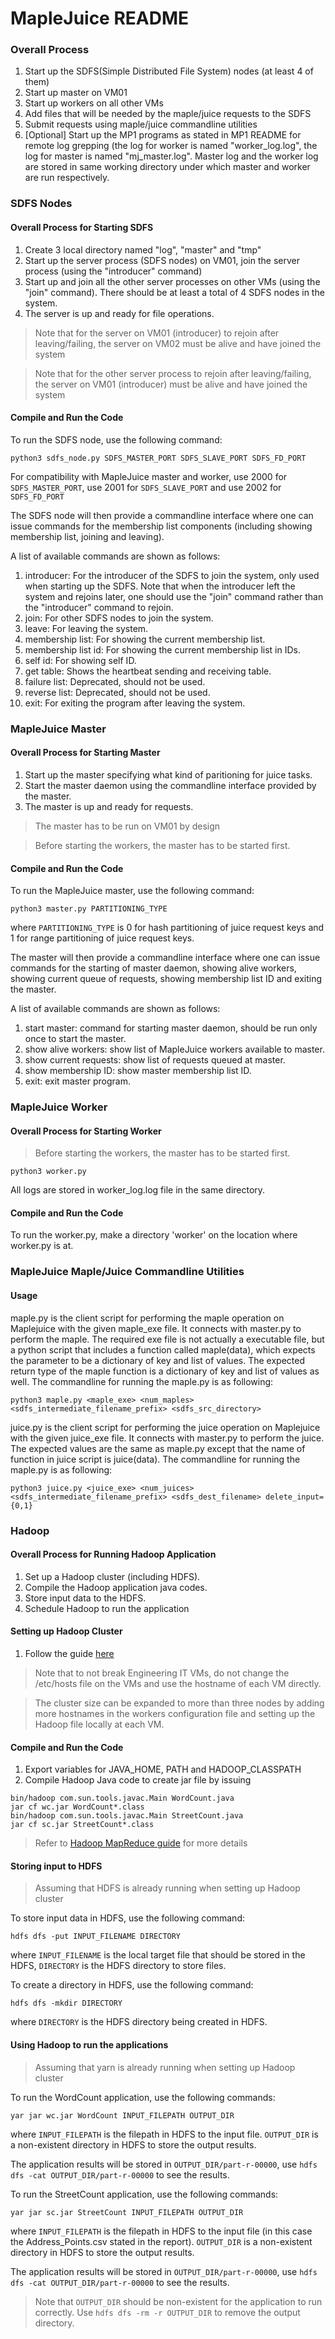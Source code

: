 # MapleJuice README

### Overall Process
1. Start up the SDFS(Simple Distributed File System) nodes (at least 4 of them)
2. Start up master on VM01
3. Start up workers on all other VMs
4. Add files that will be needed by the maple/juice requests to the SDFS
5. Submit requests using maple/juice commandline utilities
6. [Optional] Start up the MP1 programs as stated in MP1 README for remote log grepping (the log for worker is named "worker_log.log", the log for master is named "mj_master.log". Master log and the worker log are stored in same working directory under which master and worker are run respectively.

### SDFS Nodes
#### Overall Process for Starting SDFS
1. Create 3 local directory named "log", "master" and "tmp"
2. Start up the server process (SDFS nodes) on VM01, join the server process (using the "introducer" command)
3. Start up and join all the other server processes on other VMs (using the "join" command). There should be at least a total of 4 SDFS nodes in the system.
4. The server is up and ready for file operations.
> Note that for the server on VM01 (introducer) to rejoin after leaving/failing, the server on VM02 must be alive and have joined the system

> Note that for the other server process to rejoin after leaving/failing, the server on VM01 (introducer) must be alive and have joined the system 

#### Compile and Run the Code
To run the SDFS node, use the following command:
```
python3 sdfs_node.py SDFS_MASTER_PORT SDFS_SLAVE_PORT SDFS_FD_PORT
```
For compatibility with MapleJuice master and worker, use 2000 for ```SDFS_MASTER_PORT```, use 2001 for ```SDFS_SLAVE_PORT``` and use 2002 for ```SDFS_FD_PORT``` 

The SDFS node will then provide a commandline interface where one can issue commands for the membership list components (including showing membership list, joining and leaving).

A list of available commands are shown as follows:
1. introducer: For the introducer of the SDFS to join the system, only used when starting up the SDFS. Note that when the introducer left the system and rejoins later, one should use the "join" command rather than the "introducer" command to rejoin.
2. join: For other SDFS nodes to join the system.
3. leave: For leaving the system.
4. membership list: For showing the current membership list.
5. membership list id: For showing the current membership list in IDs.
6. self id: For showing self ID.
7. get table: Shows the heartbeat sending and receiving table.
8. failure list: Deprecated, should not be used.
9. reverse list: Deprecated, should not be used.
10. exit: For exiting the program after leaving the system.

### MapleJuice Master
#### Overall Process for Starting Master
1. Start up the master specifying what kind of paritioning for juice tasks.
2. Start the master daemon using the commandline interface provided by the master.
3. The master is up and ready for requests.

> The master has to be run on VM01 by design

> Before starting the workers, the master has to be started first.

#### Compile and Run the Code
To run the MapleJuice master, use the following command:
```
python3 master.py PARTITIONING_TYPE
```
where ```PARTITIONING_TYPE``` is 0 for hash partitioning of juice request keys and 1 for range partitioning of juice request keys.

The master will then provide a commandline interface where one can issue commands for the starting of master daemon, showing alive workers, showing current queue of requests, showing membership list ID and exiting the master.

A list of available commands are shown as follows:
1. start master: command for starting master daemon, should be run only once to start the master.
2. show alive workers: show list of MapleJuice workers available to master.
3. show current requests: show list of requests queued at master.
4. show membership ID: show master membership list ID.
5. exit: exit master program.

### MapleJuice Worker
#### Overall Process for Starting Worker
> Before starting the workers, the master has to be started first.

```
python3 worker.py
```
All logs are stored in worker_log.log file in the same directory.

#### Compile and Run the Code
To run the worker.py, make a directory 'worker' on the location where worker.py is at.

### MapleJuice Maple/Juice Commandline Utilities 
#### Usage
maple.py is the client script for performing the maple operation on Maplejuice with the given maple_exe file. It connects with master.py to perform the maple.
The required exe file is not actually a executable file, but a python script that includes a function called maple(data), which expects the parameter to be a dictionary of key and list of values.
The expected return type of the maple function is a dictionary of key and list of values as well.
The commandline for running the maple.py is as following:

```
python3 maple.py <maple_exe> <num_maples> <sdfs_intermediate_filename_prefix> <sdfs_src_directory>
```

juice.py is the client script for performing the juice operation on Maplejuice with the given juice_exe file. It connects with master.py to perform the juice.
The expected values are the same as maple.py except that the name of function in juice script is juice(data).
The commandline for running the maple.py is as following:

```
python3 juice.py <juice_exe> <num_juices> <sdfs_intermediate_filename_prefix> <sdfs_dest_filename> delete_input={0,1}
```

### Hadoop
#### Overall Process for Running Hadoop Application
1. Set up a Hadoop cluster (including HDFS).
2. Compile the Hadoop application java codes.
3. Store input data to the HDFS.
4. Schedule Hadoop to run the application

#### Setting up Hadoop Cluster
1. Follow the guide [here](https://www.linode.com/docs/databases/hadoop/how-to-install-and-set-up-hadoop-cluster/?fbclid=IwAR0dQaSBktvTsG8TDHV6fMdGu6TE0wGWavaYXliPZjcSkVBh1UYD6UxazAU)

> Note that to not break Engineering IT VMs, do not change the /etc/hosts file on the VMs and use the hostname of each VM directly.

> The cluster size can be expanded to more than three nodes by adding more hostnames in the workers configuration file and setting up the Hadoop file locally at each VM.

#### Compile and Run the Code
1. Export variables for JAVA_HOME, PATH and HADOOP_CLASSPATH
2. Compile Hadoop Java code to create jar file by issuing
```
bin/hadoop com.sun.tools.javac.Main WordCount.java
jar cf wc.jar WordCount*.class
bin/hadoop com.sun.tools.javac.Main StreetCount.java
jar cf sc.jar StreetCount*.class
```

> Refer to [Hadoop MapReduce guide](https://hadoop.apache.org/docs/current/hadoop-mapreduce-client/hadoop-mapreduce-client-core/MapReduceTutorial.html) for more details

#### Storing input to HDFS
> Assuming that HDFS is already running when setting up Hadoop cluster

To store input data in HDFS, use the following command:
```
hdfs dfs -put INPUT_FILENAME DIRECTORY
```
where ```INPUT_FILENAME``` is the local target file that should be stored in the HDFS, ```DIRECTORY``` is the HDFS directory to store files.

To create a directory in HDFS, use the following command:
```
hdfs dfs -mkdir DIRECTORY
```
where ```DIRECTORY``` is the HDFS directory being created in HDFS.

#### Using Hadoop to run the applications
> Assuming that yarn is already running when setting up Hadoop cluster

To run the WordCount application, use the following commands:
```
yar jar wc.jar WordCount INPUT_FILEPATH OUTPUT_DIR
```
where ```INPUT_FILEPATH``` is the filepath in HDFS to the input file. ```OUTPUT_DIR``` is a non-existent directory in HDFS to store the output results.

The application results will be stored in ```OUTPUT_DIR/part-r-00000```, use ```hdfs dfs -cat OUTPUT_DIR/part-r-00000``` to see the results.

To run the StreetCount application, use the following commands:
```
yar jar sc.jar StreetCount INPUT_FILEPATH OUTPUT_DIR
```
where ```INPUT_FILEPATH``` is the filepath in HDFS to the input file (in this case the Address_Points.csv stated in the report). ```OUTPUT_DIR``` is a non-existent directory in HDFS to store the output results.

The application results will be stored in ```OUTPUT_DIR/part-r-00000```, use ```hdfs dfs -cat OUTPUT_DIR/part-r-00000``` to see the results.

> Note that ```OUTPUT_DIR``` should be non-existent for the application to run correctly. Use ```hdfs dfs -rm -r OUTPUT_DIR``` to remove the output directory.
